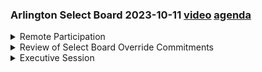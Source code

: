 ### Arlington Select Board 2023-10-11  [video](https://www.youtube.com/watch?v=au_r3QVv4Fc) [agenda](https://arlington.novusagenda.com/agendapublic/MeetingView.aspx?MeetingID=1934&MinutesMeetingID=-1&doctype=Agenda)

<details><summary>Remote Participation</summary> 
<details><summary>	 Eric Helmuth    - 298</summary>

> Good evening. I'm calling to order this meeting of the Arlington Select Board on Tuesday, October 17th. I am Select Board Chair Eric Helmuth. Tonight's meeting is being conducted in a hybrid format as provided by the Massachusetts Legislature. Before we begin, please note the following. First, this meeting is being conducted in the Select Board Chambers and over Zoom. It is being recorded and simultaneously broadcast on ACMI. Second, people wishing to join the meeting by Zoom can find information on how to do so on the Town's website. Persons participating by Zoom are reminded that you may be visible to others and that if you wish to participate, we'll ask you to provide your full name in the interest of developing a record of the meeting. However, tonight I do not anticipate opportunities for public comment. Third, all participants are advised that people may be listening who do not provide comment and those persons aren't required to identify themselves. Both Zoom participants and people watching on ACMI can follow the posted agenda materials found on the Town's website, specifically the Select Board Agendas and Minutes page. Thank you very much. Thanks to my colleagues for making time for tonight's additional meeting. I know in addition to our normal quick procedural vote that we take that accommodates the Select Board's ability to gather with above reproach during Town meeting, we also had a couple of items of business. The first item of business will be a public discussion with my colleagues, and then following that we will move to an executive session, at which time the broadcast will end. I will ask for a motion that will adjourn the entire meeting from executive session. Any comments, Mr. Attorney? No. Thank you, Mr. Chair. All right. Thank you.
</details></details>
<details><summary>Review of Select Board Override Commitments</summary> 
<details><summary>	 Eric Helmuth    - 692</summary>

> Okay. So let's turn to Item 1, a review of the Select Board Override Commitments. So I have before you a suggestion for the Board to vote tonight for two very small changes to the overrides, and I will explain the reason for them. But the substance of the change is really just for clarity, suggesting that we might, for the title, delete the words FY24, because that has always been a little bit ambiguous about whether or not it's when we're going out for the override on the campaign and the election or whether or when it takes effect. But with the developments I'm about to detail, it becomes even more ambiguous. And secondly, just an update on the effective date, and I suggest language which opened to edits, reaffirming on today's date. And as I will detail, everything else in the document, I think, does not need to be changed. So here are some informational remarks for the sake of my colleagues and for the public. I will be repeating these remarks anticipated tonight at town meeting, pending a vote of Finance Committee to happen at 730. That would be a no-action vote on Article 2, which appropriates or would have appropriated some funds from the coming override to fiscal year 24 for the schools. Earlier this month, a typographical error was discovered on the ballot language for Question 1 on November 7th, as prepared under the direction of the town manager at the time and voted by the Select Board. Specifically, instead of specifying July 1st, 2023, to identify the fiscal year in which the override would take effect, it said 2024. As a result, the tax increase, if approved by voters, would take effect next July, not this winter and spring as originally planned. It also means that the town will ask voters for $7 million less between now and the end of fiscal year 26. When the error was discovered, the board had two options, to change the language and delay the election to some extent, or to proceed with the current language. After consulting with the town manager and his finance team, it became clear that we could proceed as is with the language as voted and still meet all the Select Board commitments to taxpayers for this override, maintaining level services in the town and schools, making specific new investments, and most importantly, not asking for another override before fiscal 27 because we will still have a balanced budget through fiscal year 26. This course of action was made possible by two things. First, some very recent, positive, though likely one-time, financial developments that the town manager will detail shortly. It was also made possible because of the town's conservative budgeting practices that are designed to withstand unexpected events. Although it is clear that the town very much needs the override funds starting in fiscal year 25, I am pleased to report that I am very comfortable with this course of action that is good news for taxpayer wallets but remains a responsible financial approach that protects the town's ability to continue providing outstanding town and school services to our residents and to ensure responsible budgeting and financial practices for our future. So tonight, I invite discussion and our town manager will elaborate on some of the details that I alluded to. One question I have for the Board is, with the Board's support, I would like to change the last bullet point of my remarks to say that instead of I am pleased to report it myself, that I am pleased to report on behalf of the Select Board that we are very comfortable with this course of action as is, but that's up to you. So I think the two items on our agenda for us to decide tonight are these edits to the commitments document and whether you support that change in my representation in the substance of all the remarks, honestly, on behalf of the Board, because that's the only way I'm authorized to speak on your behalf. So Mr. Feeney, I'd invite you to make further elaborations at this point.
</details>
<details><summary>	 Jim Feeney - 283</summary>

> MR. FEENEY. Sure. Thank you, Mr. Chair. As you referenced, working with the finance team, we were able to update our financial plan based on newly available information, and we did determine the Town would in fact be in a position to meet your stated override commitments for fiscal years 24 through 26 within the confines of an override that did not take effect until next year. So as you folks are well aware, at this time of year, important figures come into focus for municipal finance. This includes our Assessor's Office honing in on our new growth, which exceeded our estimate. We also learn about school enrollment, which is still growing but to a lesser extent than was conservatively and prudently forecasted, and we also have our free cash certified by the Department of Revenue. The Town's free cash position was particularly strong. I believe we heard about that in detail at our last meeting from our Comptroller, Ida Cody. Of course, we had a milder winter than normal, but we also benefited from other favorable, perhaps temporary, economic circumstances outside of our control. Ever-increasing interest rates yielded significant returns on our sizable interest-bearing accounts, and frankly, the tight labor market resulted in delays filling open positions, creating a salary surplus. So given these and a number of other circumstances, we were able to balance the long-range plan through fiscal year 26, should the ballot question pass on November 7th. And of course, this will defer consideration of a school department budget adjustment originally contemplated by Article 2, as the Chair noted, until the Spring Annual Town Meeting, when of course we will be even further along in the current fiscal year.
</details>
<details><summary>	 Eric Helmuth    - 169</summary>

> So thank you. Thank you, Mr. Feeney. One further note I would make, just by way of a technical explanation, when we learned about this, it was outside of the, or within the 35 days of the election in which we could have met to change the ballot link, in which we would have had to rescind our vote and delay the election to 35 days from that date. And although, you know, it was really down to the Chair to decide whether to convene the Board to do that, I think that I was comfortable making that decision based on the Town Manager and his team's input. You know, needless to say, though, the power is still in the Board that, you know, if the Board would want to go down that other road, you know, we could do that tonight. That would not be my personal recommendation, but then I will leave it to Board discussion and questions for either myself or the Town Manager. Mr. Dickens?
</details>
<details><summary>	 Len Diggins - 54</summary>

> So I'm fine with this, but I am curious as to what were the options, you know, and the financial impact of those options. So for instance, where do we land, you know, in the five-year time period of the Long-Range Plan with this current situation versus, I mean, what would have happened otherwise?
</details>
<details><summary>	 Eric Helmuth    - 94</summary>

> Yeah, that's a very fair question. I'll answer the first part of that. You know, the options were to just proceed as it is, which means that the override wouldn't – collections wouldn't start. And it's basically collecting $7 million less than we would have over the three-year period. And – or to, you know, rescind the vote, delay the election, and correct the language that would have started – restarted the override. I'll turn to the Town Manager, though, to represent what the financial Long-Range Plan impacts of that options would have been.
</details>
<details><summary>	 Jim Feeney - 139</summary>

> Sure. I think – thank you, Mr. Chair. And Mr. Dickens, as you refer to what we often call the out-years of the Long-Range Plan, as you know, this discussion is predicated on an override passing and the commitment being to pursue no overrides before fiscal year 27. So when you folks originally contemplated these commitments in the amounts, we were indeed projecting a deficit in fiscal year 27 back in June of about – well, just shy of $17 million. At this point in time, given the ripple effects of some of the points that I outlined below, we are, of course, still showing a deficit in fiscal year 27, but that has, in fact, been reduced to just over $15 million. So certainly, there will be food for thought at a later date. Thank you. Mrs. Mahan.
</details>
<details><summary>	 Diane Mahon - 533</summary>

> Thank you, Mr. Chair. First I'd like to move approval of the revised Select Board Override Commitment Sheet statement. And to your question, I appreciate – I think I saw all of our heads nodding that when you do address your remarks to town meeting that this is a course that the entire board, select board, agrees with. So I'd appreciate you relaying that unanimity, if I said that word right. And thirdly, what I – well, I have a third and a fourth. The fourth is easy. From this point going forward, if we could either with a quarterly or fiscal year end or fiscal start of report get as close to an approximate amount of our override stabilization account. I just think that's something should go forward in years anyways, just so we're aware of it when we speak with people on the street. But I'd leave that to – and perhaps Mr. DeCorsi can give some more guidance. When is the appropriate time? I'm not looking for every quarterly report. I want to see what the approximate but as close to accurate override stabilization fund balance is. Whatever is the most physical, commonsensical time to do that, either the beginning or the end. But I would like something between now and May 30th of next year. Whenever the town manager and chair think it's appropriate, whatever report to include it. I'm not asking for a separate thing on that. And then the third part, I'm very pleased that we have a solution, we're continuing forward. There's been a lot of work that has been put into this. When I speak to people in the streets, I have hardly gotten anyone who has come back contradictory in terms of our teachers and our paraprofessionals on the school side, the rapid turnover that we seem to have, as well as the pay not even close to comparable or average, and that needs to be corrected, as well as – and that's for our colleagues on the school committee to advocate more for and give details. But also on the same hand, on the town side, also same reflection on department heads and what they need to do to provide their services in the future, as well as the pay in direct order of if you go by – I haven't done it against the town manager 12, which is a different list, but the 10 communities that we use for our union employees, public works, police and fire, are just as low, if not the lowest, on that list. And that's something that I know we're all committed to, and we are kind of hindered on that because we are members of the select board, we're not the town manager, and we're not town council, and we're not the deputy town manager who's in negotiations. But I think moving forward like this gives me and my colleagues the best tools that we need to continue working on those and finding solutions for those, and I think to pause and try to reset and redo wouldn't be beneficial to the town. So thank you. Sorry to be so verbose. Thank you, Ms. Lamont.
</details>
<details><summary>	 John Hurd - 238</summary>

> Mr. Hurd. I'll second the motion and happy to support the revised commitments. We talked about this – I mean, my comments sort of echo what I said in the last meeting, is that going through the financial reports and seeing how well we're doing financially – and, you know, there's certainly extenuating circumstances to our cash situation, but it shows great financial leadership, again, gets a little bit of a delay in the bank to people's wallets and, you know, allows people to prepare for it for a couple of years. So I think that it's good that we're able to do this, and it puts our residents in a better position, and I think it helps us convince voters, you know, on Election Day why we need the override and that, you know, we've done everything we could. I think at the beginning of the process, we put in our commitments that we wanted to show that we've exhausted all avenues to reduce spending and to make sure that we're operating on as lean a budget as we can while still providing the incredible services that residents expect in the town, and I think this whole situation, notwithstanding the typo, I think proves that, that even with a typo, we can – we're able to salvage the situation. So I'm happy to move forward with the revised commitments as presented. Thank you, Mr. Heard. Mr. DeCorsi.
</details>
<details><summary>	 Stephen DeCoursey - 294</summary>

> Thank you, Mr. Chairman, and I also support Mrs. Mahan's motion, and I want to thank you, Mr. Chair, for your leadership, working with Mr. Feeney, Mr. McGee, and the finance team to go through this and take a look once the issue was discovered. And just – Mr. Feeney had mentioned the enrollment figures, and just so the public's very clear, the timing of this, the enrollment figures that we look at are as of October 1. You don't get that information on October 1st. It comes out later. So this is truly a recent development. The free cash certification from the Department of Revenue came at the end of September. So again, this isn't something that was known months ago, and there wasn't any action. This was very recent, and that assisted your analysis and Mr. Feeney's analysis, and just as Mr. Heard said, you take a look at it, and you adjust, and there's been excellent financial management, and we've been able to take a look at that. And from the voters' perspective, as you said, instead of the additional 7 million in hitting on the February and the May bill, if the override is successful, it will not hit until beginning on the August 1 preliminary bill for fiscal 25. So it's deferred. So to my way of thinking, I think similar to what Mr. Heard said, we all supported the override, putting it on the ballot. There is now an even stronger argument for the override, given the deferral here that the funds won't be requested until the next fiscal year, if successful. By my way of thinking, an even stronger argument to support this, or even showing the greater need beginning in fiscal 25. Thank you. Thank you.
</details>
<details><summary>	 Eric Helmuth    - 354</summary>

> Thank you all. I think I'll add just a couple of further comments. First of all, I appreciate the Board's support for this and your thoughtful remarks, and I agree wholeheartedly that fundamentally the mistake was a mistake, and we all wish that it hadn't happened. But I think that, first of all, our budgeting approach was successful in being able to absorb this and paid off. The second thing I would say is, to anyone who might say, well, you'll have good financial news every year. You don't need an override. I would say, first of all, that the economic history of municipal governors would say otherwise. But also, that even if that were the case, when we put this override in front of voters, it looked very much like we needed every dollar that we asked for. Had that been the case, and had we proceeded with the originally planned vote and language, if we had money, if we had surplus money that came into being, we would do what we've always done, which is make the override last longer. We have always dealt with surpluses responsibly by telling voters, we won't come to you for at least three years. Sometimes it has been four, sometimes it's been five, sometimes it's been longer. And I couldn't agree more with Mr. Hurd's observation that now we can honestly say to the public, I think with this decision, that we are looking at all options, we are managing the money as carefully as we can, and we are not coming to the public for any more money than we really responsibly believe that we need. So I think that the discussion is a good outcome, and I appreciate it. Any further discussion from the board?  So we have a motion to... make the Edits that are also in the select board's agenda by the way for the public that are watching it And also to support my representing my previous comments on behalf of the board It's a meeting by mrs. Mahan is seconded by mr. Hurd all in favor. Aye Unanimous vote
</details></details>
<details><summary>Executive Session</summary> 
<details><summary>	 Eric Helmuth    - 240</summary>

> This point our second item business is an executive session And I'll ask mrs. Mahan for a motion that will take us into executive session adjourn us from an executive session And also name the purpose of the executive session Thank You mr. Chairman, I'd like to Make a motion to go into executive session to conduct strategy with respect to impending litigation I Would also like to move that when we adjourn from executive session We also will be adjourning the regularly scheduled select board meeting of October 17 2023 and that the select board will reconvene its town meeting session Starting tonight at 8 p.m and we will run concurrent with the duration of the special town meeting and our adjournment for select board session at the special town meeting will be concurrent or Coincide with the final night adjournment of this year's special town meeting Second turning on him. I Just wanted to know to mr Chair through you that to have this type of open discussion regarding litigation and open session would have a detrimental impact on litigation Thank you Okay, so we have a vote for executive session under the parameters outlined by mrs. Mahan a second about mr. DeCoursey all in favor roll call Roll call. Sorry. Well done attorney cutting him. This is Mahan. Yes Mr. Hurd. Yes, mr. Diggins. Yes, mr. DeCoursey. Yes, mr. Helmuth. Yes. We are an executive session You
</details></details>